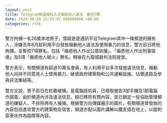 ```yaml
---
layout: post
title: Telegram頻道擁有人涉煽動他人違法　被控7罪
date: 2020-08-28 15:55:07.000000000 +08:00
categories: rthk
---
```


警方拘捕一名26歲本地男子，懷疑是是通訊平台Telegram其中一條頻道的擁有人，涉嫌去年8月起利用平台發放煽動他人違法及使用暴力的信息，警方前日將他拘捕，並暫控7項罪名，包括「煽惑他人作出公眾妨擾」、「煽惑他人作出刑事毀壞」及5項「煽惑他人縱火」罪名，稍後在九龍城裁判法院提堂。

警方表示，有關頻道有超過10萬名會員，有人利用平台多次發放違法信息，煽動他人向持不同意見人士使用暴力、破壞政府建築物和公共運輸設施、佔領道路及參與非法集結等。

警方又說，男子前日在紅磡被捕，是電腦技術員，已檢取被告3部手機及1部電腦作調查，由於頻道內涉及違法信息，經已移除有關內容，並已鎖定一些協助管理頻道的嫌疑人，不排除再有人被捕。根據警方向傳媒展示的圖片，有關頻道曾發放的內容包括進攻警方的建築物及宿舍，頻道亦配以圖片講解以鐵支插在地上，以圖刺穿車呔作為路障等內容。
